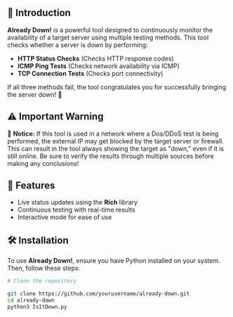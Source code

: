 
## 📌 Introduction
**Already Down!** is a powerful tool designed to continuously monitor the availability of a target server using multiple testing methods. This tool checks whether a server is down by performing:

- **HTTP Status Checks** (Checks HTTP response codes)
- **ICMP Ping Tests** (Checks network availability via ICMP)
- **TCP Connection Tests** (Checks port connectivity)

If all three methods fail, the tool congratulates you for successfully bringing the server down! 🎉

## ⚠️ Important Warning
🚨 **Notice:** If this tool is used in a network where a Dos/DDoS test is being performed, the external IP may get blocked by the target server or firewall. This can result in the tool always showing the target as "down," even if it is still online. Be sure to verify the results through multiple sources before making any conclusions!

## 🚀 Features
- Live status updates using the **Rich** library
- Continuous testing with real-time results
- Interactive mode for ease of use

## 🛠️ Installation
To use **Already Down!**, ensure you have Python installed on your system. Then, follow these steps:

```sh
# Clone the repository

git clone https://github.com/yourusername/already-down.git
cd already-down
python3 IsItDown.py
